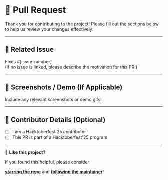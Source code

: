 # 🚀 Pull Request

Thank you for contributing to the project! Please fill out the sections below to help us review your changes effectively.

---

## 📌 Related Issue

Fixes #[issue-number]  
(If no issue is linked, please describe the motivation for this PR.)

---

## 📸 Screenshots / Demo (If Applicable)

Include any relevant screenshots or demo gifs:

---

## 🙌 Contributor Details (Optional)

- [ ] I am a Hacktoberfest'25 contributor  
- [ ] This PR is part of a Hacktoberfest'25 program

---

🌟 **Like this project?**  

If you found this helpful, please consider 

[**starring the repo**](https://github.com/A-K-0/Readme_Hactoberfest25) 
and 
[**following the maintainer**](https://github.com/A-K-0)!
